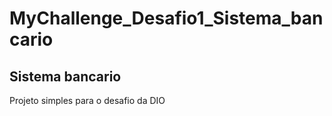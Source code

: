 # MyChallenge_Desafio1_Sistema_bancario

## Sistema bancario

Projeto simples para o desafio da DIO
